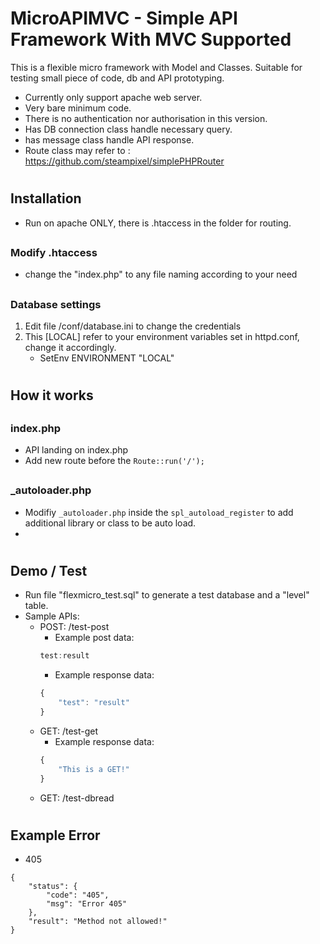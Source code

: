 # <h1> MicroAPIMVC - Simple API Framework With MVC Supported

This is a flexible micro framework with Model and Classes. Suitable for testing small piece of code, db and API prototyping.
* Currently only support apache web server.
* Very bare minimum code.
* There is no authentication nor authorisation in this version.
* Has DB connection class handle necessary query.
* has message class handle API response.
* Route class may refer to : https://github.com/steampixel/simplePHPRouter

# <h2>Installation
* Run on apache ONLY, there is .htaccess in the folder for routing. 

## <h3> Modify .htaccess
* change the "index.php" to any file naming according to your need
## <h3> Database settings
1. Edit file /conf/database.ini to change the credentials
2. This [LOCAL] refer to your environment variables set in httpd.conf, change it accordingly.
    * SetEnv    ENVIRONMENT    "LOCAL"

# <h2> How it works
## <h3> index.php
- API landing on index.php
- Add new route before the ``` Route::run('/'); ```
## <h3> _autoloader.php
- Modifiy ```_autoloader.php``` inside the ```spl_autoload_register``` to add additional library or class to be auto load.
-

# <h2> Demo / Test
- Run file "flexmicro_test.sql" to generate a test database and a "level" table.
- Sample APIs:
    - POST: /test-post
        - Example post data:
        ```javascript
        test:result
        ```
        - Example response data:
        ``` javascript
        {
            "test": "result"
        }
        ```
    - GET: /test-get
        - Example response data:
        ``` javascript
        {
            "This is a GET!"
        }
        ```
    - GET: /test-dbread

# <h2> Example Error
- 405
```
{
    "status": {
        "code": "405",
        "msg": "Error 405"
    },
    "result": "Method not allowed!"
}
```
